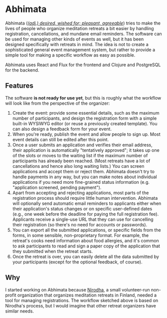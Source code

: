 # Abhimata

Abhimata ([_(adj.) desired, wished for; pleasant, agreeable_](https://palidictionary.appspot.com/browse/a/abhimata)) tries to make the lives of people who organize meditation retreats a bit easier by handling registration, cancellations, and mundane email reminders. The software can be used for managing other kinds of events as well, but it has been designed specifically with retreats in mind. The idea is not to create a sophisticated general event management system, but rather to provide a simple tool for making a specific workflow as easy as possible.

Abhimata uses React and Flux for the frontend and Clojure and PostgreSQL for the backend.

## Features
The software **is not ready for use yet**, but this is roughly what the workflow will look like from the perspective of the organizer:

1. Create the event: provide some essential details, such as the maximum number of participants, and design the registration form with a simple built-in WYSIWYG editor (or reuse a previously created template). You can also design a feedback form for your event.
2. When you're ready, publish the event and allow people to sign up. Most event details can still be edited after this point.
3. Once a user submits an application and verifies their email address, their application is automatically "tentatively approved"; it takes up one of the slots or moves to the waiting list if the maximum number of participants has already been reached. (Most retreats have a lot of cancellations and hence also long waiting lists.) You can screen applications and accept them or reject them. Abhimata doesn't try to handle payments in any way, but you can make notes about individual applications if you need more fine-grained status information (e.g. "application screened, pending payment").
3. Apart from accepting and rejecting applications, most parts of the registration process should require little human intervention. Abhimata will optionally send automatic email reminders to applicants either when their application's status changes or on specific user-defined dates (e.g., one week before the deadline for paying the full registration fee). Applicants receive a single-use URL that they can use for cancelling their registration (so there's no need for accounts or passwords).
4. You can export all the submitted applications, or specific fields from the forms, in some sensible, non-proprietary format. For example, the retreat's cooks need information about food allergies, and it's common to ask participants to read and sign a paper copy of the application that they submitted when the retreat starts.
5. Once the retreat is over, you can easily delete all the data submitted by your participants (except for the optional feedback, of course).

## Why

I started working on Abhimata because [Nirodha](http://www.nirodha.fi), a small volunteer-run non-profit organization that organizes meditation retreats in Finland, needed a tool for managing registrations. The workflow sketched above is based on Nirodha's process, but I would imagine that other retreat organizers have similar needs.
